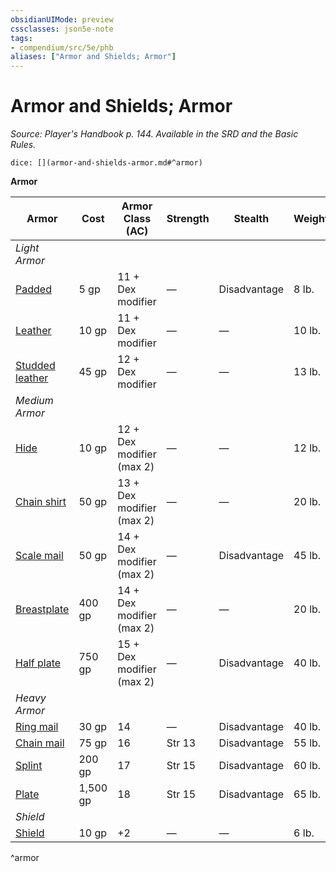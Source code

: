 ```yaml
---
obsidianUIMode: preview
cssclasses: json5e-note
tags:
- compendium/src/5e/phb
aliases: ["Armor and Shields; Armor"]
---
```

# Armor and Shields; Armor
*Source: Player's Handbook p. 144. Available in the SRD and the Basic Rules.* 

`dice: [](armor-and-shields-armor.md#^armor)`

**Armor**

| Armor | Cost | Armor Class (AC) | Strength | Stealth | Weight |
|-------|------|------------------|----------|---------|--------|
| *Light Armor* |  |  |  |  |  |
| [Padded](/compendium/items/padded-armor.md) | 5 gp | 11 + Dex modifier | — | Disadvantage | 8 lb. |
| [Leather](/compendium/items/leather-armor.md) | 10 gp | 11 + Dex modifier | — | — | 10 lb. |
| [Studded leather](/compendium/items/studded-leather-armor.md) | 45 gp | 12 + Dex modifier | — | — | 13 lb. |
| *Medium Armor* |  |  |  |  |  |
| [Hide](/compendium/items/hide-armor.md) | 10 gp | 12 + Dex modifier (max 2) | — | — | 12 lb. |
| [Chain shirt](/compendium/items/chain-shirt.md) | 50 gp | 13 + Dex modifier (max 2) | — | — | 20 lb. |
| [Scale mail](/compendium/items/scale-mail.md) | 50 gp | 14 + Dex modifier (max 2) | — | Disadvantage | 45 lb. |
| [Breastplate](/compendium/items/breastplate.md) | 400 gp | 14 + Dex modifier (max 2) | — | — | 20 lb. |
| [Half plate](/compendium/items/half-plate-armor.md) | 750 gp | 15 + Dex modifier (max 2) | — | Disadvantage | 40 lb. |
| *Heavy Armor* |  |  |  |  |  |
| [Ring mail](/compendium/items/ring-mail.md) | 30 gp | 14 | — | Disadvantage | 40 lb. |
| [Chain mail](/compendium/items/chain-mail.md) | 75 gp | 16 | Str 13 | Disadvantage | 55 lb. |
| [Splint](/compendium/items/splint-armor.md) | 200 gp | 17 | Str 15 | Disadvantage | 60 lb. |
| [Plate](/compendium/items/plate-armor.md) | 1,500 gp | 18 | Str 15 | Disadvantage | 65 lb. |
| *Shield* |  |  |  |  |  |
| [Shield](/compendium/items/shield.md) | 10 gp | +2 | — | — | 6 lb. |
^armor